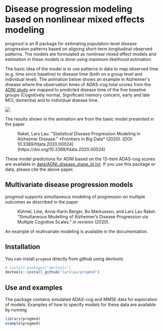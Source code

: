 # Disease progression modeling based on nonlinear mixed effects modeling
progmod is an R package for estimating population-level disease progression patterns based on aligning short-term longitudinal observed patterns. The models are formulated as nonlinear mixed effect models and estimation in these models is done using maximum likelihood estimation. 

The basic idea of the model is to use patterns in data to map observed time (e.g. time since baseline) to disease time (both on a group level and individual level). The animation below shows an example in Alzheimer's disease where the observation times of ADAS-cog total scores from the [ADNI study](http://adni.loni.usc.edu/) are mapped to predicted disease time of the five baseline groups (Cognitively normal, Significant memory concern, early and late MCI, dementia) and to individual disease time.


![](man/readme/adas_progression.gif)

The results shown in the animation are from the basic model presented in the paper 

<dl>
  <dd>
Raket, Lars Lau. "Statistical Disease Progression Modeling in Alzheimer Disease." *Frontiers in Big Data* (2020). [DOI: 10.3389/fdata.2020.00024](https://doi.org/10.3389/fdata.2020.00024)
  </dd>
</dl>

These model predictions for ADNI based on the 13-item ADAS-cog scores are available in [data/ADNI_disease_stage_bl.txt](data/ADNI_disease_stage_bl.txt). If you use this package or data, please cite the above paper.

## Multivariate disease progression models
progmod supports simultaneous modeling of progression on multiple outcomes as described in the paper

<dl>
  <dd>
Kühnel, Line, Anna-Karin Berger, Bo Markussen, and Lars Lau Raket. "Simultaneous Modelling of Alzheimer’s Disease Progression via Multiple Cognitive Scales." <em>in revision</em> (2020). 
  </dd>
</dl>

An example of multivariate modeling is available in the documentation.

## Installation

You can install `progmod` directly from github using devtools:

``` r
# install.packages('devtools')
devtools::install_github('larslau/progmod')
```

## Use and examples
The package contains simulated ADAS-cog and MMSE data for exploration of models. Examples of how to specify models for these data are available by running
``` r
library(progmod)
example(progmod)
```

